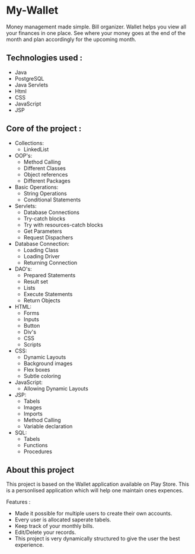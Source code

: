 # My-Wallet
Money management made simple. Bill organizer. Wallet helps you view all your finances in one place. See where your money goes at the end of the month and plan accordingly for the upcoming month.


<h2>Technologies used : </h2>

<ul>
  <li>Java</li>
  <li>PostgreSQL</li>
  <li>Java Servlets</li>
  <li>Html</li>
  <li>CSS</li>
  <li>JavaScript</li>
  <li>JSP</li>
</ul>

<h2>Core of the project : </h2>

<ul>
  
  <li>Collections:
    <ul>
      <li>LinkedList</li>
    </ul>
  </li>

  <li>OOP's:
    <ul>
      <li>Method Calling</li>
      <li>Different Classes</li>
      <li>Object references</li>
      <li>Different Packages</li>
    </ul>
  </li>
  
  <li>Basic Operations:
    <ul>
      <li>String Operations</li>
      <li>Conditional Statements</li>
    </ul>
  </li>

  <li>Servlets:
    <ul>
      <li>Database Connections</li>
      <li>Try-catch blocks</li>
      <li>Try with resources-catch blocks</li>
      <li>Get Parameters</li>
      <li>Request Dispachers</li>
    </ul>
  </li>

  <li>Database Connection:
    <ul>
      <li>Loading Class</li>
      <li>Loading Driver</li>
      <li>Returning Connection</li>
    </ul>
  </li>

  <li>DAO's:
    <ul>
      <li>Prepared Statements</li>
      <li>Result set</li>
      <li>Lists</li>
      <li>Execute Statements</li>
      <li>Return Objects</li>
    </ul>
  </li>

  <li>HTML:
    <ul>
      <li>Forms</li>
      <li>Inputs</li>
      <li>Button</li>
      <li>Div's</li>
      <li>CSS</li>
      <li>Scripts</li>
    </ul>
  </li>

  <li>CSS:
    <ul>
      <li>Dynamic Layouts</li>
      <li>Background images</li>
      <li>Flex boxes</li>
      <li>Subtle coloring</li>
    </ul>
  </li>

  <li>JavaScript:
    <ul>
      <li>Allowing Dynamic Layouts</li>
    </ul>
  </li>

  <li>JSP:
    <ul>
      <li>Tabels</li>
      <li>Images</li>
      <li>Imports</li>
      <li>Method Calling</li>
      <li>Variable declaration</li>
    </ul>
  </li>

  <li>SQL:
    <ul>
      <li>Tabels</li>
      <li>Functions</li>
      <li>Procedures</li>
    </ul>
  </li>
  
</ul>

<h2>About this project</h2>
<p>This project is based on the Wallet application available on Play Store. This is a personlised application which will help one maintain ones expences.</p>
<p>Features :</p>
    <ul>
      <li>Made it possible for multiple users to create their own accounts.</li> 
      <li>Every user is allocated saperate tabels.</li>
      <li>Keep track of your monthly bills.</li>
      <li>Edit/Delete your records.</li>
      <li>This project is very dynamically structured to give the user the best experience.</li>
    </ul>

